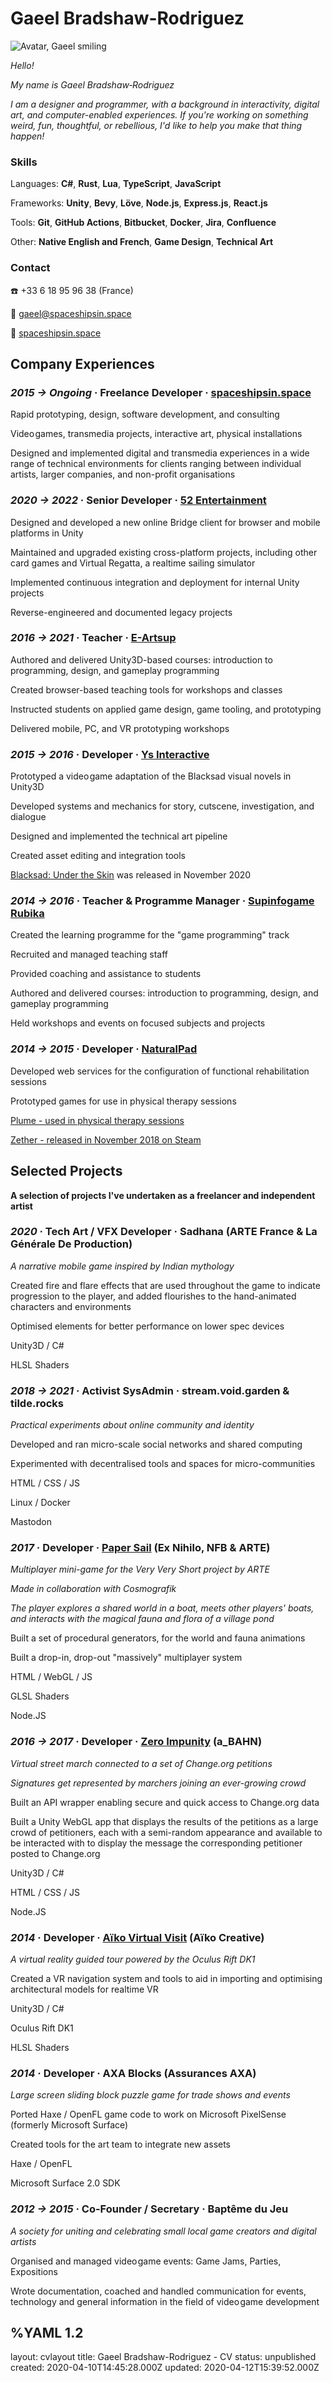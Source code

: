 <h1> Gaeel Bradshaw-Rodriguez </h1>
<div class="head">
<div><img id="avatar" src="/images/avatar-coffee.png" alt="Avatar, Gaeel smiling"></div>
<div class="intro">

*Hello!*

*My name is Gaeel Bradshaw‑Rodriguez*

*I am a designer and programmer, with a background in interactivity, digital art, and computer-enabled experiences. If you're working on something weird, fun, thoughtful, or rebellious, I'd like to help you make that thing happen!*
</div>
</div>

<p class="spacer"></p>

<div class="head">

<div class="contacth">

<h3> Skills </h3>

Languages: **C#**, **Rust**, **Lua**, **TypeScript**, **JavaScript**

Frameworks: **Unity**, **Bevy**, **Löve**, **Node.js**, **Express.js**, **React.js**

Tools: **Git**, **GitHub Actions**, **Bitbucket**, **Docker**, **Jira**, **Confluence**

Other: **Native English and French**, **Game Design**, **Technical Art**
</div>

<div class="contacth">

<h3> Contact </h3>

☎️ +33 6 18 95 96 38 (France)   

💌 <a href="mailto:gaeel@spaceshipsin.space">gaeel@spaceshipsin.space</a>   

🚀 <a href="/">spaceshipsin.space</a>  
</div>
</div>

<p class="spacer"></p>

## Company Experiences

### *2015 -> Ongoing* · Freelance Developer · [**spaceshipsin.space**](https://spaceshipsin.space/)

Rapid prototyping, design, software development, and consulting

Video&hairsp;games, transmedia projects, interactive art, physical installations

Designed and implemented digital and transmedia experiences in a wide range of technical environments for clients ranging between individual artists, larger companies, and non-profit organisations


### *2020 -> 2022* · Senior Developer · [**52 Entertainment**](https://www.52-entertainment.com/)

Designed and developed a new online Bridge client for browser and mobile platforms in Unity 

Maintained and upgraded existing cross-platform projects, including other card games and Virtual Regatta, a realtime sailing simulator

Implemented continuous integration and deployment for internal Unity projects

Reverse-engineered and documented legacy projects


### *2016 -> 2021* · Teacher · [**E-Artsup**](https://www.e-artsup.net/ecole-graphisme-design-infographie-lille.aspx)

Authored and delivered Unity3D-based courses: introduction to programming, design, and gameplay programming

Created browser-based teaching tools for workshops and classes

Instructed students on applied game design, game tooling, and prototyping

Delivered mobile, PC, and VR prototyping workshops


### *2015 -> 2016* · Developer · [**Ys Interactive**](http://studioysinteractive.com/)

Prototyped a video&hairsp;game adaptation of the Blacksad visual novels in Unity3D

Developed systems and mechanics for story, cutscene, investigation, and dialogue

Designed and implemented the technical art pipeline

Created asset editing and integration tools

[Blacksad: Under the Skin](https://www.mobygames.com/game/windows/blacksad-under-the-skin) was released in November 2020


### *2014 -> 2016* · Teacher & Programme Manager · [**Supinfogame Rubika**](https://rubika-edu.com/)

Created the learning programme for the "game programming" track

Recruited and managed teaching staff

Provided coaching and assistance to students

Authored and delivered courses: introduction to programming, design, and gameplay programming

Held workshops and events on focused subjects and projects


### *2014 -> 2015* · Developer · [**NaturalPad**](http://www.naturalpad.fr/en/)

Developed web services for the configuration of functional rehabilitation sessions

Prototyped games for use in physical therapy sessions

[Plume - used in physical therapy sessions]((https://www.youtube.com/watch?v=hfr0D9UwcJg))

[Zether - released in November 2018 on Steam](https://store.steampowered.com/app/924830/Zether/)


<p class="spacer break"></p>

## Selected Projects

<div class="center">

**A selection of projects I've undertaken as a freelancer and independent artist**
</div>

### *2020* · Tech Art / VFX Developer · **Sadhana** <span class="no-break">(ARTE France & La Générale De Production)</span>

<div class="container">
<div class="segment description">

*A narrative mobile game inspired by Indian mythology*   

Created fire and flare effects that are used throughout the game to indicate progression to the player, and added flourishes to the hand-animated characters and environments    

Optimised elements for better performance on lower spec devices   
</div>
<div class="segment skills">

Unity3D / C#

HLSL Shaders
</div>
</div>


### *2018 -> 2021* · Activist SysAdmin · **stream.void.garden & tilde.rocks**

<div class="container">
<div class="segment description">

*Practical experiments about online community and identity*  

Developed and ran micro-scale social networks and shared computing   

Experimented with decentralised tools and spaces for micro-communities   
</div>
<div class="segment skills">

HTML / CSS / JS

Linux / Docker

Mastodon
</div>
</div>


### *2017* · Developer · [**Paper Sail**](https://papersail.lab.arte.tv/) (Ex Nihilo, NFB & ARTE)

<div class="container">
<div class="segment description">

*Multiplayer mini-game for the Very Very Short project by ARTE*   

*Made in collaboration with Cosmografik*   

*The player explores a shared world in a boat, meets other players' boats, and interacts with the magical fauna and flora of a village pond*   

Built a set of procedural generators, for the world and fauna animations   

Built a drop-in, drop-out "massively" multiplayer system
</div>
<div class="segment skills">

HTML / WebGL / JS

GLSL Shaders

Node.JS
</div>
</div>


### *2016 -> 2017* · Developer · [**Zero Impunity**](https://zeroimpunity.com/?lang=en) (a_BAHN)
<div class="container">
<div class="segment description">

*Virtual street march connected to a set of Change.org petitions*   

*Signatures get represented by marchers joining an ever-growing crowd*   

Built an API wrapper enabling secure and quick access to Change.org data   

Built a Unity WebGL app that displays the results of the petitions as a large crowd of petitioners, each with a semi-random appearance and available to be interacted with to display the message the corresponding petitioner posted to Change.org   
</div>
<div class="segment skills">

Unity3D / C#

HTML / CSS / JS

Node.JS
</div>
</div>


### *2014* · Developer · [**Aïko Virtual Visit**](https://aiko-creative.fr/realite-virtuelle/vr-immobilier.p15) (Aïko Creative)

<div class="container">
<div class="segment description">

*A virtual reality guided tour powered by the Oculus Rift DK1*   

Created a VR navigation system and tools to aid in importing and optimising architectural models for realtime VR
</div>
<div class="segment skills">

Unity3D / C#

Oculus Rift DK1

HLSL Shaders
</div>
</div>


### *2014* · Developer · **AXA Blocks** (Assurances AXA)

<div class="container">
<div class="segment description">

*Large screen sliding block puzzle game for trade shows and events*   

Ported Haxe / OpenFL game code to work on Microsoft PixelSense (formerly Microsoft Surface)

Created tools for the art team to integrate new assets
</div>
<div class="segment skills">

Haxe / OpenFL

Microsoft Surface 2.0 SDK
</div>
</div>

### *2012 -> 2015* · Co-Founder / Secretary · **Baptême du Jeu**

*A society for uniting and celebrating small local game creators and digital artists*   

Organised and managed video&hairsp;game events: Game Jams, Parties, Expositions   

Wrote documentation, coached and handled communication for events, technology and general information in the field of video&hairsp;game development


%YAML 1.2
---
layout: cvlayout
title: Gaeel Bradshaw-Rodriguez - CV
status: unpublished
created: 2020-04-10T14:45:28.000Z
updated: 2020-04-12T15:39:52.000Z
